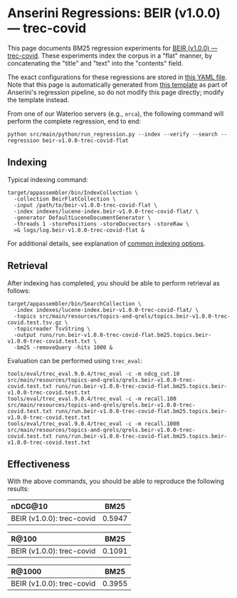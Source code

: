 # Anserini Regressions: BEIR (v1.0.0) &mdash; trec-covid

This page documents BM25 regression experiments for [BEIR (v1.0.0) &mdash; trec-covid](http://beir.ai/).
These experiments index the corpus in a "flat" manner, by concatenating the "title" and "text" into the "contents" field.

The exact configurations for these regressions are stored in [this YAML file](../src/main/resources/regression/beir-v1.0.0-trec-covid-flat.yaml).
Note that this page is automatically generated from [this template](../src/main/resources/docgen/templates/beir-v1.0.0-trec-covid-flat.template) as part of Anserini's regression pipeline, so do not modify this page directly; modify the template instead.

From one of our Waterloo servers (e.g., `orca`), the following command will perform the complete regression, end to end:

```
python src/main/python/run_regression.py --index --verify --search --regression beir-v1.0.0-trec-covid-flat
```

## Indexing

Typical indexing command:

```
target/appassembler/bin/IndexCollection \
  -collection BeirFlatCollection \
  -input /path/to/beir-v1.0.0-trec-covid-flat \
  -index indexes/lucene-index.beir-v1.0.0-trec-covid-flat/ \
  -generator DefaultLuceneDocumentGenerator \
  -threads 1 -storePositions -storeDocvectors -storeRaw \
  >& logs/log.beir-v1.0.0-trec-covid-flat &
```

For additional details, see explanation of [common indexing options](common-indexing-options.md).

## Retrieval

After indexing has completed, you should be able to perform retrieval as follows:

```
target/appassembler/bin/SearchCollection \
  -index indexes/lucene-index.beir-v1.0.0-trec-covid-flat/ \
  -topics src/main/resources/topics-and-qrels/topics.beir-v1.0.0-trec-covid.test.tsv.gz \
  -topicreader TsvString \
  -output runs/run.beir-v1.0.0-trec-covid-flat.bm25.topics.beir-v1.0.0-trec-covid.test.txt \
  -bm25 -removeQuery -hits 1000 &
```

Evaluation can be performed using `trec_eval`:

```
tools/eval/trec_eval.9.0.4/trec_eval -c -m ndcg_cut.10 src/main/resources/topics-and-qrels/qrels.beir-v1.0.0-trec-covid.test.txt runs/run.beir-v1.0.0-trec-covid-flat.bm25.topics.beir-v1.0.0-trec-covid.test.txt
tools/eval/trec_eval.9.0.4/trec_eval -c -m recall.100 src/main/resources/topics-and-qrels/qrels.beir-v1.0.0-trec-covid.test.txt runs/run.beir-v1.0.0-trec-covid-flat.bm25.topics.beir-v1.0.0-trec-covid.test.txt
tools/eval/trec_eval.9.0.4/trec_eval -c -m recall.1000 src/main/resources/topics-and-qrels/qrels.beir-v1.0.0-trec-covid.test.txt runs/run.beir-v1.0.0-trec-covid-flat.bm25.topics.beir-v1.0.0-trec-covid.test.txt
```

## Effectiveness

With the above commands, you should be able to reproduce the following results:

| nDCG@10                                                                                                      | BM25      |
|:-------------------------------------------------------------------------------------------------------------|-----------|
| BEIR (v1.0.0): trec-covid                                                                                    | 0.5947    |


| R@100                                                                                                        | BM25      |
|:-------------------------------------------------------------------------------------------------------------|-----------|
| BEIR (v1.0.0): trec-covid                                                                                    | 0.1091    |


| R@1000                                                                                                       | BM25      |
|:-------------------------------------------------------------------------------------------------------------|-----------|
| BEIR (v1.0.0): trec-covid                                                                                    | 0.3955    |
